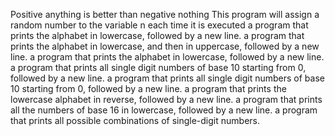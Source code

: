 Positive anything is better than negative nothing
This program will assign a random number to the variable n each time it is executed
a program that prints the alphabet in lowercase, followed by a new line.
a program that prints the alphabet in lowercase, and then in uppercase, followed by a new line.
a program that prints the alphabet in lowercase, followed by a new line.
a program that prints all single digit numbers of base 10 starting from 0, followed by a new line.
a program that prints all single digit numbers of base 10 starting from 0, followed by a new line.
a program that prints the lowercase alphabet in reverse, followed by a new line.
a program that prints all the numbers of base 16 in lowercase, followed by a new line.
a program that prints all possible combinations of single-digit numbers.
